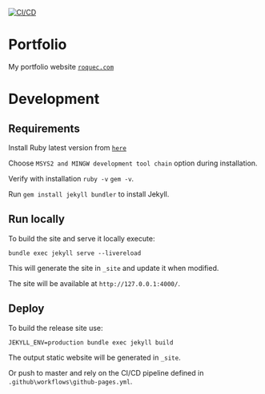 [![CI/CD](https://github.com/roquec/Portfolio/actions/workflows/ci-cd.yml/badge.svg)](https://github.com/roquec/Portfolio/actions/workflows/ci-cd.yml)

# Portfolio

My portfolio website [`roquec.com`](https://roquec.com/)

# Development

## Requirements

Install Ruby latest version from [`here`](https://rubyinstaller.org/)

Choose `MSYS2 and MINGW development tool chain` option during installation.

Verify with installation `ruby -v` `gem -v`.

Run `gem install jekyll bundler` to install Jekyll.

## Run locally

To build the site and serve it locally execute:

```
bundle exec jekyll serve --livereload
```

This will generate the site in `_site` and update it when modified.

The site will be available at `http://127.0.0.1:4000/`.

## Deploy

To build the release site use:

```
JEKYLL_ENV=production bundle exec jekyll build
```

The output static website will be generated in `_site`.

Or push to master and rely on the CI/CD pipeline defined in `.github\workflows\github-pages.yml`.
